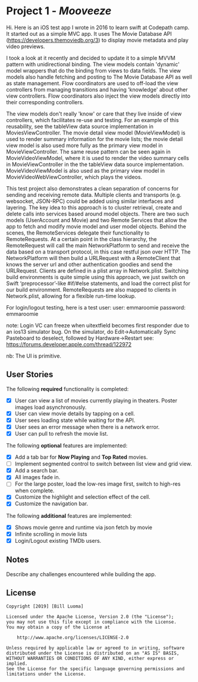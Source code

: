# Project 1 - *Mooveeze*

Hi. Here is an iOS test app I wrote in 2016 to learn swift at Codepath camp. It started out as a simple MVC app. It uses The Movie Database API (https://developers.themoviedb.org/3) to display movie metadata and play video previews.

I took a look at it recently and decided to update it to a simple MVVM pattern with unidirectional binding. The view models contain 'dynamic' model wrappers that do the binding from views to data fields. The view models also handle fetching and posting to The Movie Database API as well as state management. Flow coordinators are used to off-load the view controllers from managing transitions and having 'knowledge' about other view controllers. Flow coordinators also inject the view models directly into their corresponding controllers. 

The view models don't really 'know' or care that they live inside of view controllers, 
which facilitates re-use and testing. For an example of this reusability, see the tableView data source implementation in MoviesViewController. The movie detail view model (MovieViewModel) is used to render summary information for the movie lists; the movie detail view model is also used more fully as the primary view model in MovieViewController. The same reuse pattern can be seen again in MovieVideoViewModel, where it is used to render the video summary cells in MovieViewController in the the tableView data source implementation. MovieVideoViewModel is also used as the primary view model in MovieVideoWebViewController, which plays the videos.

This test project also demonstrates a clean separation of concerns for sending and receiving remote data. Multiple clients and transports (e.g. websocket, JSON-RPC) could be added using similar interfaces and layering. The key idea to this approach is to cluster retrieval, create and delete calls into services based around model objects. There are two such models (UserAccount and Movie) and two Remote Services that allow the app to fetch and modify movie model and user model objects. Behind the scenes, the RemoteServices delegate their functionality to RemoteRequests. At a certain point in the class hierarchy, the RemoteRequest will call the main NetworkPlatform to send and receive the data based on a transport protocol, in this case restful json over HTTP. The NetworkPlatform will then build a URLRequest with a RemoteClient that knows the server url and other authentication goodies and send the URLRequest. Clients are defined in a plist array in Network.plist. Switching build environments is quite simple using this approach, we just switch on Swift ‘preprocessor’-like #if/#else statements, and load the correct plist for our build environment. RemoteRequests are also mapped to clients in Network.plist, allowing for a flexible run-time lookup.

For login/logout testing, here is a test user:
user: emmaroomie
password: emmaroomie

note: Login VC can freeze when uitextfield becomes first responder due to an ios13 simulator bug. On the simulator, do Edit->Automatically Sync Pasteboard to deselect, followed by Hardware->Restart
see: https://forums.developer.apple.com/thread/122972

nb: The UI is primitive.

## User Stories

The following **required** functionality is completed:

- [x] User can view a list of movies currently playing in theaters. Poster images load asynchronously.
- [x] User can view movie details by tapping on a cell.
- [x] User sees loading state while waiting for the API.
- [x] User sees an error message when there is a network error.
- [x] User can pull to refresh the movie list.

The following **optional** features are implemented:

- [x] Add a tab bar for **Now Playing** and **Top Rated** movies.
- [ ] Implement segmented control to switch between list view and grid view.
- [x] Add a search bar.
- [x] All images fade in.
- [ ] For the large poster, load the low-res image first, switch to high-res when complete.
- [x] Customize the highlight and selection effect of the cell.
- [x] Customize the navigation bar.

The following **additional** features are implemented:

- [x] Shows movie genre and runtime via json fetch by movie
- [x] Infinite scrolling in movie lists
- [x] Login/Logout existing TMDb users.

## Notes

Describe any challenges encountered while building the app.


## License

    Copyright [2019] [Bill Luoma]

    Licensed under the Apache License, Version 2.0 (the "License");
    you may not use this file except in compliance with the License.
    You may obtain a copy of the License at

        http://www.apache.org/licenses/LICENSE-2.0

    Unless required by applicable law or agreed to in writing, software
    distributed under the License is distributed on an "AS IS" BASIS,
    WITHOUT WARRANTIES OR CONDITIONS OF ANY KIND, either express or implied.
    See the License for the specific language governing permissions and
    limitations under the License.



